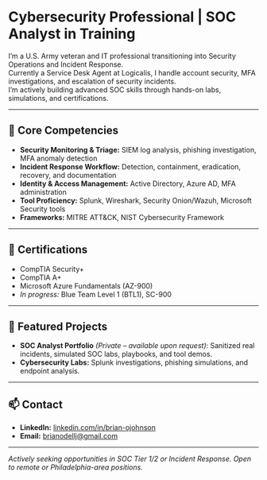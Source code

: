 # Cybersecurity Professional | SOC Analyst in Training

I’m a U.S. Army veteran and IT professional transitioning into Security Operations and Incident Response.  
Currently a Service Desk Agent at Logicalis, I handle account security, MFA investigations, and escalation of security incidents.  
I’m actively building advanced SOC skills through hands-on labs, simulations, and certifications.

---

## 🔹 Core Competencies
- **Security Monitoring & Triage:** SIEM log analysis, phishing investigation, MFA anomaly detection  
- **Incident Response Workflow:** Detection, containment, eradication, recovery, and documentation  
- **Identity & Access Management:** Active Directory, Azure AD, MFA administration  
- **Tool Proficiency:** Splunk, Wireshark, Security Onion/Wazuh, Microsoft Security tools  
- **Frameworks:** MITRE ATT&CK, NIST Cybersecurity Framework

---

## 📜 Certifications
- CompTIA Security+  
- CompTIA A+  
- Microsoft Azure Fundamentals (AZ-900)  
- *In progress:* Blue Team Level 1 (BTL1), SC-900

---

## 📂 Featured Projects
- **SOC Analyst Portfolio** *(Private – available upon request)*: Sanitized real incidents, simulated SOC labs, playbooks, and tool demos.  
- **Cybersecurity Labs:** Splunk investigations, phishing simulations, and endpoint analysis.

---

## 📫 Contact
- **LinkedIn:** [linkedin.com/in/brian-ojohnson](https://www.linkedin.com/in/brian-ojohnson/)  
- **Email:** brianodellj@gmail.com  

---

*Actively seeking opportunities in SOC Tier 1/2 or Incident Response. Open to remote or Philadelphia-area positions.*
